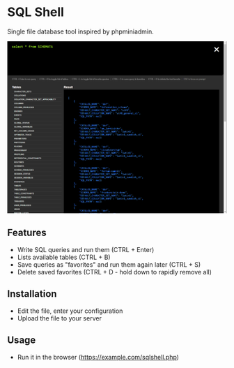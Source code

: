 # SQL Shell
Single file database tool inspired by phpminiadmin.

![Screenshot](https://github.com/ThePaavero/sqlshell/blob/master/screenshot.png)

## Features
* Write SQL queries and run them (CTRL + Enter)
* Lists available tables (CTRL + B)
* Save queries as "favorites" and run them again later (CTRL + S)
* Delete saved favorites (CTRL + D - hold down to rapidly remove all)

## Installation
* Edit the file, enter your configuration
* Upload the file to your server

## Usage
* Run it in the browser (https://example.com/sqlshell.php)
